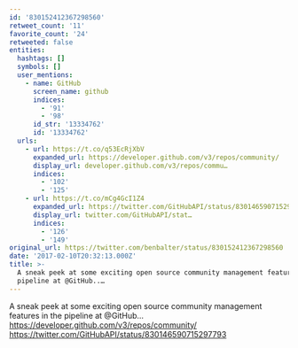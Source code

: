 ```yaml
---
id: '830152412367298560'
retweet_count: '11'
favorite_count: '24'
retweeted: false
entities:
  hashtags: []
  symbols: []
  user_mentions:
    - name: GitHub
      screen_name: github
      indices:
        - '91'
        - '98'
      id_str: '13334762'
      id: '13334762'
  urls:
    - url: https://t.co/q53EcRjXbV
      expanded_url: https://developer.github.com/v3/repos/community/
      display_url: developer.github.com/v3/repos/commu…
      indices:
        - '102'
        - '125'
    - url: https://t.co/mCg4GcI1Z4
      expanded_url: https://twitter.com/GitHubAPI/status/830146590715297793
      display_url: twitter.com/GitHubAPI/stat…
      indices:
        - '126'
        - '149'
original_url: https://twitter.com/benbalter/status/830152412367298560
date: '2017-02-10T20:32:13.000Z'
title: >-
  A sneak peek at some exciting open source community management features in the
  pipeline at @GitHub..…
---
```


A sneak peek at some exciting open source community management features in the pipeline at @GitHub... https://developer.github.com/v3/repos/community/ https://twitter.com/GitHubAPI/status/830146590715297793